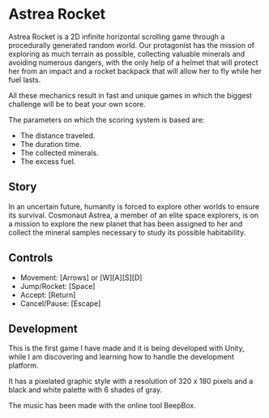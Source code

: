 # Astrea Rocket

Astrea Rocket is a 2D infinite horizontal scrolling game through a procedurally generated random world. Our protagonist has the mission of exploring as much terrain as possible, collecting valuable minerals and avoiding numerous dangers, with the only help of a helmet that will protect her from an impact and a rocket backpack that will allow her to fly while her fuel lasts.

All these mechanics result in fast and unique games in which the biggest challenge will be to beat your own score.

The parameters on which the scoring system is based are:

- The distance traveled.
- The duration time.
- The collected minerals.
- The excess fuel.

## Story

In an uncertain future, humanity is forced to explore other worlds to ensure its survival. Cosmonaut Astrea, a member of an elite space explorers, is on a mission to explore the new planet that has been assigned to her and collect the mineral samples necessary to study its possible habitability.

## Controls

- Movement: [Arrows] or [W][A][S][D]
- Jump/Rocket: [Space]
- Accept: [Return]
- Cancel/Pause: [Escape]

## Development

This is the first game I have made and it is being developed with Unity, while I am discovering and learning how to handle the development platform.

It has a pixelated graphic style with a resolution of 320 x 180 pixels and a black and white palette with 6 shades of gray.

The music has been made with the online tool BeepBox.
